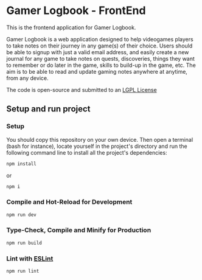 # Gamer Logbook - FrontEnd

This is the frontend application for Gamer Logbook.

Gamer Logbook is a web application designed to help videogames players to take notes on their journey in any game(s) of their choice. 
Users should be able to signup with just a valid email address, and easily create a new journal for any game to take notes on quests, discoveries, things they want to remember or do later in the game, skills to build-up in the game, etc. 
The aim is to be able to read and update gaming notes anywhere at anytime, from any device.

The code is open-source and submitted to an [LGPL License](https://github.com/IQAndreas/markdown-licenses/blob/master/gnu-lgpl-v3.0.md)


## Setup and run project

### Setup
You should copy this repository on your own device. Then open a terminal (bash for instance), locate yourself in the project's directory and run the following command line to install all the project's dependencies:

```sh
npm install
```

or 

```sh
npm i
```

### Compile and Hot-Reload for Development

```sh
npm run dev
```

### Type-Check, Compile and Minify for Production

```sh
npm run build
```

### Lint with [ESLint](https://eslint.org/)

```sh
npm run lint
```
